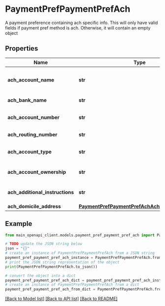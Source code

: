 # PaymentPrefPaymentPrefAch

A payment preference containing ach specific info. This will only have valid fields if payment pref method is ach. Otherwise, it will contain an empty object 

## Properties

Name | Type | Description | Notes
------------ | ------------- | ------------- | -------------
**ach_account_name** | **str** | Optional ach account name | [optional] 
**ach_bank_name** | **str** | Ach bank name | 
**ach_account_number** | **str** | ach account number | 
**ach_routing_number** | **str** | ach routing number | 
**ach_account_type** | **str** | ach account type | 
**ach_account_ownership** | **str** | ach account ownership | [optional] 
**ach_additional_instructions** | **str** | ach account ownership | [optional] 
**ach_domicile_address** | [**PaymentPrefPaymentPrefAchAchDomicileAddress**](PaymentPrefPaymentPrefAchAchDomicileAddress.md) |  | [optional] 

## Example

```python
from main_openapi_client.models.payment_pref_payment_pref_ach import PaymentPrefPaymentPrefAch

# TODO update the JSON string below
json = "{}"
# create an instance of PaymentPrefPaymentPrefAch from a JSON string
payment_pref_payment_pref_ach_instance = PaymentPrefPaymentPrefAch.from_json(json)
# print the JSON string representation of the object
print(PaymentPrefPaymentPrefAch.to_json())

# convert the object into a dict
payment_pref_payment_pref_ach_dict = payment_pref_payment_pref_ach_instance.to_dict()
# create an instance of PaymentPrefPaymentPrefAch from a dict
payment_pref_payment_pref_ach_from_dict = PaymentPrefPaymentPrefAch.from_dict(payment_pref_payment_pref_ach_dict)
```
[[Back to Model list]](../README.md#documentation-for-models) [[Back to API list]](../README.md#documentation-for-api-endpoints) [[Back to README]](../README.md)


